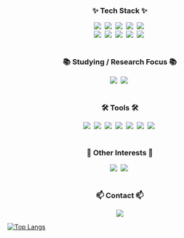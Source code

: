 <h3 align="center">✨ Tech Stack ✨</h3>
<div align="center">
  <img src="https://img.shields.io/badge/Python-3670A0?style=for-the-badge&logo=python&logoColor=ffdd54" />&nbsp
  <img src="https://img.shields.io/badge/PyTorch-EE4C2C?style=for-the-badge&logo=pytorch&logoColor=white" />&nbsp
  <img src="https://img.shields.io/badge/TensorFlow-FF6F00?style=for-the-badge&logo=tensorflow&logoColor=white" />&nbsp
  <img src="https://img.shields.io/badge/HuggingFace-FFD21F?style=for-the-badge&logo=huggingface&logoColor=black" />&nbsp
  <img src="https://img.shields.io/badge/MySQL-4479A1?style=for-the-badge&logo=mysql&logoColor=white" />&nbsp
</div>

<div align="center">
  <img src="https://img.shields.io/badge/FastAPI-009688?style=for-the-badge&logo=fastapi&logoColor=white" />&nbsp
  <img src="https://img.shields.io/badge/React-20232A?style=for-the-badge&logo=react&logoColor=61DAFB" />&nbsp
  <img src="https://img.shields.io/badge/TypeScript-007ACC?style=for-the-badge&logo=typescript&logoColor=white" />&nbsp
  <img src="https://img.shields.io/badge/TailwindCSS-38B2AC?style=for-the-badge&logo=tailwind-css&logoColor=white" />&nbsp
  <img src="https://img.shields.io/badge/MongoDB-47A248?style=for-the-badge&logo=mongodb&logoColor=white" />&nbsp
</div>

<br>

<h3 align="center">📚 Studying / Research Focus 📚</h3>
<div align="center">
  <img src="https://img.shields.io/badge/LLMs-GPT4,LangChain,K--BERT,LLama-important?style=for-the-badge" />&nbsp
  <img src="https://img.shields.io/badge/Healthcare_AI-FHIR,EHR,Medical_Imaging-critical?style=for-the-badge" />&nbsp
</div>

<br>

<h3 align="center">🛠 Tools 🛠</h3>
<div align="center">
  <img src="https://img.shields.io/badge/GitHub-181717?style=for-the-badge&logo=github&logoColor=white" />&nbsp
  <img src="https://img.shields.io/badge/Docker-2496ED?style=for-the-badge&logo=docker&logoColor=white" />&nbsp
  <img src="https://img.shields.io/badge/Jupyter-F37626?style=for-the-badge&logo=jupyter&logoColor=white" />&nbsp
  <img src="https://img.shields.io/badge/Render-46E3B7?style=for-the-badge&logo=render&logoColor=black" />&nbsp
  <img src="https://img.shields.io/badge/Vercel-000000?style=for-the-badge&logo=vercel&logoColor=white" />&nbsp
  <img src="https://img.shields.io/badge/Amazon_S3-569A31?style=for-the-badge&logo=amazon-s3&logoColor=white" />&nbsp
  <img src="https://img.shields.io/badge/Tableau-E97627?style=for-the-badge&logo=tableau&logoColor=white" />&nbsp
</div>

<br>

<h3 align="center">🎵 Other Interests 🎵</h3>
<div align="center">
  <img src="https://img.shields.io/badge/Audio%20Analysis-Librosa,MIDI,MusPy-orange?style=for-the-badge" />&nbsp
  <img src="https://img.shields.io/badge/OCR%20&%20Accessibility-DAISY,LayoutLMv3-lightgrey?style=for-the-badge" />&nbsp
</div>

<br>

<h3 align="center">📫 Contact 📫</h3>
<div align="center">
  <a href="mailto:nabinkim0318@gmail.com">
    <img src="https://img.shields.io/badge/nabinkim0318@gmail.com-D14836?style=for-the-badge&logo=gmail&logoColor=white" />
  </a>
</div>

[![Top Langs](https://github-readme-stats.vercel.app/api/top-langs/?username=nabinkim0318)](https://github.com/anuraghazra/github-readme-stats)

